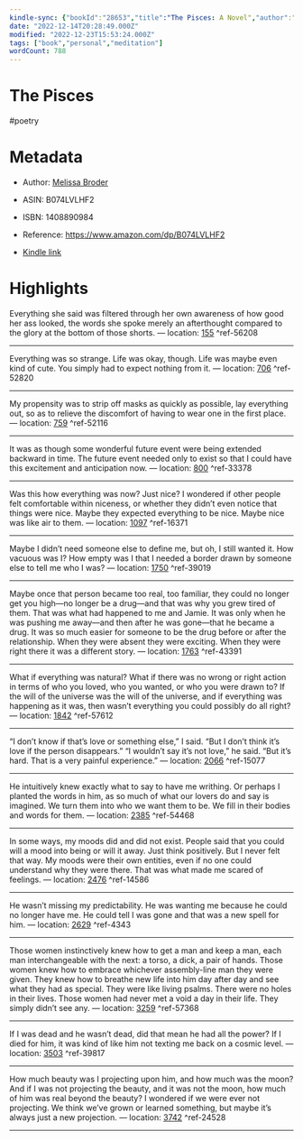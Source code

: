 ```yaml
---
kindle-sync: {"bookId":"28653","title":"The Pisces: A Novel","author":"Melissa Broder","asin":"B074LVLHF2","lastAnnotatedDate":"2018-08-13","bookImageUrl":"https://m.media-amazon.com/images/I/71IpwmRDlPL._SY160.jpg","highlightsCount":15}
date: "2022-12-14T20:28:49.000Z"
modified: "2022-12-23T15:53:24.000Z"
tags: ["book","personal","meditation"]
wordCount: 788
---
```

# The Pisces

#poetry 

# Metadata

* Author: [Melissa Broder](https://www.amazon.com/Melissa-Broder/e/B003AOS5RI/ref=dp_byline_cont_ebooks_1)

* ASIN: B074LVLHF2

* ISBN: 1408890984

* Reference: <https://www.amazon.com/dp/B074LVLHF2>

* [Kindle link](kindle://book?action=open&asin=B074LVLHF2)

# Highlights

Everything she said was filtered through her own awareness of how good her ass looked, the words she spoke merely an afterthought compared to the glory at the bottom of those shorts. — location: [155](kindle://book?action=open&asin=B074LVLHF2&location=155) ^ref-56208

---

Everything was so strange. Life was okay, though. Life was maybe even kind of cute. You simply had to expect nothing from it. — location: [706](kindle://book?action=open&asin=B074LVLHF2&location=706) ^ref-52820

---

My propensity was to strip off masks as quickly as possible, lay everything out, so as to relieve the discomfort of having to wear one in the first place. — location: [759](kindle://book?action=open&asin=B074LVLHF2&location=759) ^ref-52116

---

It was as though some wonderful future event were being extended backward in time. The future event needed only to exist so that I could have this excitement and anticipation now. — location: [800](kindle://book?action=open&asin=B074LVLHF2&location=800) ^ref-33378

---

Was this how everything was now? Just nice? I wondered if other people felt comfortable within niceness, or whether they didn’t even notice that things were nice. Maybe they expected everything to be nice. Maybe nice was like air to them. — location: [1097](kindle://book?action=open&asin=B074LVLHF2&location=1097) ^ref-16371

---

Maybe I didn’t need someone else to define me, but oh, I still wanted it. How vacuous was I? How empty was I that I needed a border drawn by someone else to tell me who I was? — location: [1750](kindle://book?action=open&asin=B074LVLHF2&location=1750) ^ref-39019

---

Maybe once that person became too real, too familiar, they could no longer get you high—no longer be a drug—and that was why you grew tired of them. That was what had happened to me and Jamie. It was only when he was pushing me away—and then after he was gone—that he became a drug. It was so much easier for someone to be the drug before or after the relationship. When they were absent they were exciting. When they were right there it was a different story. — location: [1763](kindle://book?action=open&asin=B074LVLHF2&location=1763) ^ref-43391

---

What if everything was natural? What if there was no wrong or right action in terms of who you loved, who you wanted, or who you were drawn to? If the will of the universe was the will of the universe, and if everything was happening as it was, then wasn’t everything you could possibly do all right? — location: [1842](kindle://book?action=open&asin=B074LVLHF2&location=1842) ^ref-57612

---

“I don’t know if that’s love or something else,” I said. “But I don’t think it’s love if the person disappears.” “I wouldn’t say it’s not love,” he said. “But it’s hard. That is a very painful experience.” — location: [2066](kindle://book?action=open&asin=B074LVLHF2&location=2066) ^ref-15077

---

He intuitively knew exactly what to say to have me writhing. Or perhaps I planted the words in him, as so much of what our lovers do and say is imagined. We turn them into who we want them to be. We fill in their bodies and words for them. — location: [2385](kindle://book?action=open&asin=B074LVLHF2&location=2385) ^ref-54468

---

In some ways, my moods did and did not exist. People said that you could will a mood into being or will it away. Just think positively. But I never felt that way. My moods were their own entities, even if no one could understand why they were there. That was what made me scared of feelings. — location: [2476](kindle://book?action=open&asin=B074LVLHF2&location=2476) ^ref-14586

---

He wasn’t missing my predictability. He was wanting me because he could no longer have me. He could tell I was gone and that was a new spell for him. — location: [2629](kindle://book?action=open&asin=B074LVLHF2&location=2629) ^ref-4343

---

Those women instinctively knew how to get a man and keep a man, each man interchangeable with the next: a torso, a dick, a pair of hands. Those women knew how to embrace whichever assembly-line man they were given. They knew how to breathe new life into him day after day and see what they had as special. They were like living psalms. There were no holes in their lives. Those women had never met a void a day in their life. They simply didn’t see any. — location: [3259](kindle://book?action=open&asin=B074LVLHF2&location=3259) ^ref-57368

---

If I was dead and he wasn’t dead, did that mean he had all the power? If I died for him, it was kind of like him not texting me back on a cosmic level. — location: [3503](kindle://book?action=open&asin=B074LVLHF2&location=3503) ^ref-39817

---

How much beauty was I projecting upon him, and how much was the moon? And if I was not projecting the beauty, and it was not the moon, how much of him was real beyond the beauty? I wondered if we were ever not projecting. We think we’ve grown or learned something, but maybe it’s always just a new projection. — location: [3742](kindle://book?action=open&asin=B074LVLHF2&location=3742) ^ref-24528

---
